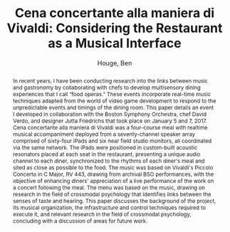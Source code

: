 --- 
title: "Cena concertante alla maniera di Vivaldi: Considering the Restaurant as a Musical Interface" 
abstract: "In recent years, I have been conducting research into the links between music and gastronomy by collaborating with chefs to develop multisensory dining experiences that I call “food operas.” These events incorporate real-time music techniques adapted from the world of video game development to respond to the unpredictable events and timings of the dining room. This paper details an event I developed in collaboration with the Boston Symphony Orchestra, chef David Verdo, and designer Jutta Friedrichs that took place on January 5 and 7, 2017. Cena concertante alla maniera di Vivaldi was a four-course meal with realtime musical accompaniment deployed from a seventy-channel speaker array comprised of sixty-four iPads and six near field studio monitors, all coordinated via the same network. The iPads were positioned in custom-built acoustic resonators placed at each seat in the restaurant, presenting a unique audio channel to each diner, synchronized to the rhythms of each diner's meal and sited as close as possible to the food. The music was based on Vivaldi's Piccolo Concerto in C Major, RV 443, drawing from archival BSO performances, with the objective of enhancing diners' appreciation of a live performance of the work on a concert following the meal. The menu was based on the music, drawing on research in the field of crossmodal psychology that identifies links between the senses of taste and hearing. This paper discusses the background of the project, its musical organization, the infrastructure and control techniques required to execute it, and relevant research in the field of crossmodal psychology, concluding with a discussion of areas for future work." 
address: "Berlin" 
author: "Houge, Ben"
webAuthor: "Ben Houge" 
booktitle: "Proceedings of the International Web Audio Conference" 
editor: "Monschke, Jan and Guttandin, Christoph and Schnell, Norbert and Jenkinson, Thomas and Schaedler, Jack" 
month: "September"
pages: "" 
publisher: "TU Berlin" 
series: "WAC '18"
track: "Paper"  
year: "2018" 
id: "2018_6" 
tags: year2018
media: none 
pdflink: /_data/papers/pdf/2018/2018_6.pdf
ISSN: 2663-5844
---